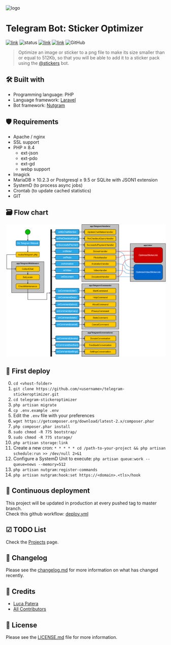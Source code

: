 <img src="https://i.imgur.com/6Wi7eHS.png" alt="logo"/>

# Telegram Bot: Sticker Optimizer

[![link](https://img.shields.io/badge/bot-%40newstickeroptimizerbot-blue)](https://t.me/newstickeroptimizerbot)
![status](https://img.shields.io/badge/status-online-green)
[![link](https://img.shields.io/badge/news-%40LKS93C-blue)](https://t.me/LKS93C)
[![link](https://img.shields.io/badge/support-%40Lukasss93Support-orange)](https://t.me/Lukasss93Support)
![GitHub](https://img.shields.io/github/license/Lukasss93/telegram-stickeroptimizer)

> Optimize an image or sticker to a png file to make its size smaller than or equal to 512Kb,
> so that you will be able to add it to a sticker pack using the [@stickers](https://t.me/stickers) bot.

## 🛠 Built with

- Programming language: PHP
- Language framework: [Laravel](https://github.com/laravel/laravel)
- Bot framework: [Nutgram](https://github.com/SergiX44/Nutgram)

## 🛡 Requirements

- Apache / nginx
- SSL support
- PHP ≥ 8.4
    - ext-json
    - ext-pdo
    - ext-gd
    - webp support
- Imagick
- MariaDB ≥ 10.2.3 or Postgresql ≥ 9.5 or SQLite with JSON1 extension
- SystemD (to process async jobs)
- Crontab (to update cached statistics)
- GIT

## 🗃️ Flow chart
![flow](.assets/flow.png)

## 🚀 First deploy

0. `cd <vhost-folder>`
1. `git clone https://github.com/<username>/telegram-stickeroptimizer.git`
2. `cd telegram-stickeroptimizer`
3. `php artisan migrate`
4. `cp .env.example .env`
5. Edit the `.env` file with your preferences
6. `wget https://getcomposer.org/download/latest-2.x/composer.phar`
7. `php composer.phar install`
8. `sudo chmod -R 775 bootstrap/`
9. `sudo chmod -R 775 storage/`
10. `php artisan storage:link`
11. Create a new cron: `* * * * * cd /path-to-your-project && php artisan schedule:run >> /dev/null 2>&1`
12. Configure a SystemD Unit to execute: `php artisan queue:work --queue=news --memory=512`
13. `php artisan nutgram:register-commands`
14. `php artisan nutgram:hook:set https://<domain>.<tls>/hook`

## 🌠 Continuous deployment
This project will be updated in production at every pushed tag to master branch.<br>
Check this github workflow: [deploy.yml](.github/workflows/deploy.yml)

## ☑ TODO List
Check the [Projects](https://github.com/Lukasss93/telegram-stickeroptimizer/projects/2) page.

## 📃 Changelog
Please see the [changelog.md](changelog.md) for more information on what has changed recently.

## 🏅 Credits
- [Luca Patera](https://github.com/Lukasss93)
- [All Contributors](https://github.com/Lukasss93/telegram-stickeroptimizer/contributors)

## 📖 License
Please see the [LICENSE.md](LICENSE.md) file for more information.
